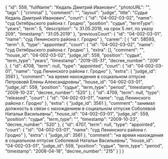 {
    "id": 559,
    "fullName": "Кедаль Дмитрий Иванович",
    "photoURL": "",
    "tags": [
        "criminal"
    ],
    "comment": "",
    "layout": "judge",
    "title": "Судья Кедаль Дмитрий Иванович",
    "court": {
        "id": "04-002-03-02",
        "name": "суд Октябрьского района г. Гродно",
        "position": "судья",
        "termType": "years",
        "term": 5,
        "description": "c 31.05.2019, на срок 5 лет, по указу 209",
        "timestamp": "31.05.2019"
    },
    "previousCourt": {
        "id": "04-002-03-01",
        "name": "суд Ленинского района г. Гродно"
    },
    "career": [
        {
            "id": 58593,
            "term": 5,
            "type": "appointed",
            "court": {
                "id": "04-002-03-02",
                "name": "суд Октябрьского района г. Гродно"
            },
            "extra": [],
            "comment": "",
            "house_id": "04-002-03-02",
            "judge_id": 559,
            "position": "судья",
            "term_type": "years",
            "timestamp": "2019-05-31",
            "decree_number": "209"
        },
        {
            "id": 4708,
            "term": null,
            "type": "appointed",
            "court": {
                "id": "04-002-03-01",
                "name": "суд Ленинского района г. Гродно"
            },
            "extra": {
                "judge_id": 3561
            },
            "comment": "на время нахождения в социальном отпуске Петрововй Елены Александровны",
            "house_id": "04-002-03-01",
            "judge_id": 559,
            "position": "судья",
            "term_type": "period",
            "timestamp": "2009-10-23",
            "decree_number": "520"
        },
        {
            "id": 4709,
            "term": null,
            "type": "released",
            "court": {
                "id": "04-002-03-01",
                "name": "суд Ленинского района г. Гродно"
            },
            "extra": {
                "judge_id": 3561
            },
            "comment": "занимал должность в связи с нахождением в социальном отпуске Соболевой Натальи Васильевны",
            "house_id": "04-002-03-01",
            "judge_id": 559,
            "position": "судья",
            "term_type": "",
            "timestamp": "2009-10-23",
            "decree_number": "520"
        },
        {
            "id": 4707,
            "term": null,
            "type": "appointed",
            "court": {
                "id": "04-002-03-01",
                "name": "суд Ленинского района г. Гродно"
            },
            "extra": {
                "judge_id": 3561
            },
            "comment": "на время нахождения в социальном отпуске Соболевой Натальи Васильевны",
            "house_id": "04-002-03-01",
            "judge_id": 559,
            "position": "судья",
            "term_type": "period",
            "timestamp": "2008-04-18",
            "decree_number": "215"
        }
    ]
}